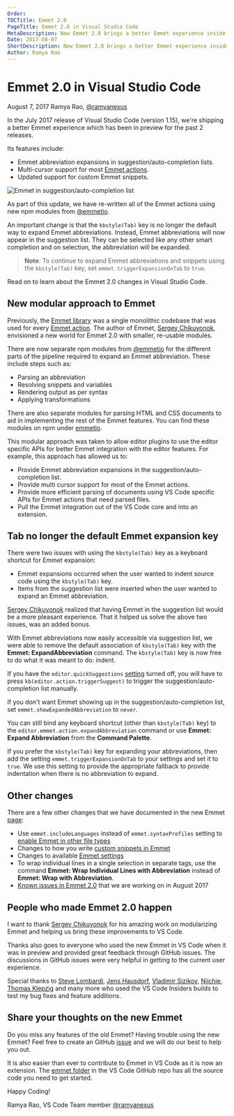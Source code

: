 ```yaml
---
Order:
TOCTitle: Emmet 2.0
PageTitle: Emmet 2.0 in Visual Studio Code
MetaDescription: New Emmet 2.0 brings a better Emmet experience inside VS Code.
Date: 2017-08-07
ShortDescription: New Emmet 2.0 brings a better Emmet experience inside VS Code.
Author: Ramya Rao
---
```


# Emmet 2.0 in Visual Studio Code

August 7, 2017 Ramya Rao, [@ramyanexus](https://twitter.com/ramyanexus)

In the July 2017 release of Visual Studio Code (version 1.15), we're shipping a
better Emmet experience which has been in preview for the past 2 releases.

Its features include:

-   Emmet abbreviation expansions in suggestion/auto-completion lists.
-   Multi-cursor support for most
    [Emmet actions](https://docs.emmet.io/actions/).
-   Updated support for custom Emmet snippets.

![Emmet in suggestion/auto-completion list](emmet.gif)

As part of this update, we have re-written all of the Emmet actions using new
npm modules from [@emmetio](https://www.npmjs.com/~emmetio).

An important change is that the `kbstyle(Tab)` key is no longer the default way
to expand Emmet abbreviations. Instead, Emmet abbreviations will now appear in
the suggestion list. They can be selected like any other smart completion and on
selection, the abbreviation will be expanded.

> **Note**: To continue to expand Emmet abbreviations and snippets using the
> `kbstyle(Tab)` key, set `emmet.triggerExpansionOnTab` to `true`.

Read on to learn about the Emmet 2.0 changes in Visual Studio Code.

## New modular approach to Emmet

Previously, the [Emmet library](https://github.com/emmetio/emmet) was a single
monolithic codebase that was used for every
[Emmet action](https://docs.emmet.io/actions/). The author of Emmet,
[Sergey Chikuyonok](https://github.com/sergeche), envisioned a new world for
Emmet 2.0 with smaller, re-usable modules.

There are now separate npm modules from [@emmetio](https://github.com/emmetio)
for the different parts of the pipeline required to expand an Emmet
abbreviation. These include steps such as:

-   Parsing an abbreviation
-   Resolving snippets and variables
-   Rendering output as per syntax
-   Applying transformations

There are also separate modules for parsing HTML and CSS documents to aid in
implementing the rest of the Emmet features. You can find these modules on npm
under [emmetio](https://www.npmjs.com/~emmetio).

This modular approach was taken to allow editor plugins to use the editor
specific APIs for better Emmet integration with the editor features. For
example, this approach has allowed us to:

-   Provide Emmet abbreviation expansions in the suggestion/auto-completion
    list.
-   Provide multi cursor support for most of the Emmet actions.
-   Provide more efficient parsing of documents using VS Code specific APIs for
    Emmet actions that need parsed files.
-   Pull the Emmet integration out of the VS Code core and into an extension.

## Tab no longer the default Emmet expansion key

There were two issues with using the `kbstyle(Tab)` key as a keyboard shortcut
for Emmet expansion:

-   Emmet expansions occurred when the user wanted to indent source code using
    the `kbstyle(Tab)` key.
-   Items from the suggestion list were inserted when the user wanted to expand
    an Emmet abbreviation.

[Sergey Chikuyonok](https://github.com/sergeche) realized that having Emmet in
the suggestion list would be a more pleasant experience. That it helped us solve
the above two issues, was an added bonus.

With Emmet abbreviations now easily accessible via suggestion list, we were able
to remove the default association of `kbstyle(Tab)` key with the **Emmet:
ExpandAbbreviation** command. The `kbstyle(Tab)` key is now free to do what it
was meant to do: indent.

If you have the `editor.quickSuggestions`
[setting](/docs/getstarted/settings.md) turned off, you will have to press
`kb(editor.action.triggerSuggest)` to trigger the suggestion/auto-completion
list manually.

If you don't want Emmet showing up in the suggestion/auto-completion list, set
`emmet.showExpandedAbbreviation` to `never`.

You can still bind any keyboard shortcut (other than `kbstyle(Tab)` key) to the
`editor.emmet.action.expandAbbreviation` command or use **Emmet: Expand
Abbreviation** from the **Command Palette**.

If you prefer the `kbstyle(Tab)` key for expanding your abbreviations, then add
the setting `emmet.triggerExpansionOnTab` to your settings and set it to `true`.
We use this setting to provide the appropriate fallback to provide indentation
when there is no abbreviation to expand.

## Other changes

There are a few other changes that we have documented in the new Emmet
[page](/docs/editor/emmet.md):

-   Use `emmet.includeLanguages` instead of `emmet.syntaxProfiles` setting to
    [enable Emmet in other file types](/docs/editor/emmet.md#emmet-abbreviations-in-other-file-types)
-   Changes to how you write
    [custom snippets in Emmet](/docs/editor/emmet.md#using-custom-emmet-snippets)
-   Changes to available
    [Emmet settings](/docs/editor/emmet.md#emmet-configuration)
-   To wrap individual lines in a single selection in separate tags, use the
    command **Emmet: Wrap Individual Lines with Abbreviation** instead of
    **Emmet: Wrap with Abbreviation**.
-   [Known issues in Emmet 2.0](/docs/editor/emmet.md#known-issues-in-emmet-20)
    that we are working on in August 2017

## People who made Emmet 2.0 happen

I want to thank [Sergey Chikuyonok](https://github.com/sergeche) for his amazing
work on modularizing Emmet and helping us bring these improvements to VS Code.

Thanks also goes to everyone who used the new Emmet in VS Code when it was in
preview and provided great feedback through GitHub issues. The discussions in
GitHub issues were very helpful in getting to the current user experience.

Special thanks to [Steve Lombardi](https://github.com/smlombardi),
[Jens Hausdorf](https://github.com/jens1o),
[Vladimir Sizikov](https://github.com/vvs),
[Niichie](https://github.com/Niichie),
[Thomas Klepzig](https://github.com/tklepzig) and many more who used the VS Code
Insiders builds to test my bug fixes and feature additions.

## Share your thoughts on the new Emmet

Do you miss any features of the old Emmet? Having trouble using the new Emmet?
Feel free to create an GitHub
[issue](https://github.com/microsoft/vscode/issues) and we will do our best to
help you out.

It is also easier than ever to contribute to Emmet in VS Code as it is now an
extension. The
[emmet folder](https://github.com/microsoft/vscode/tree/main/extensions/emmet)
in the VS Code GitHub repo has all the source code you need to get started.

Happy Coding!

Ramya Rao, VS Code Team member [@ramyanexus](https://twitter.com/ramyanexus)
